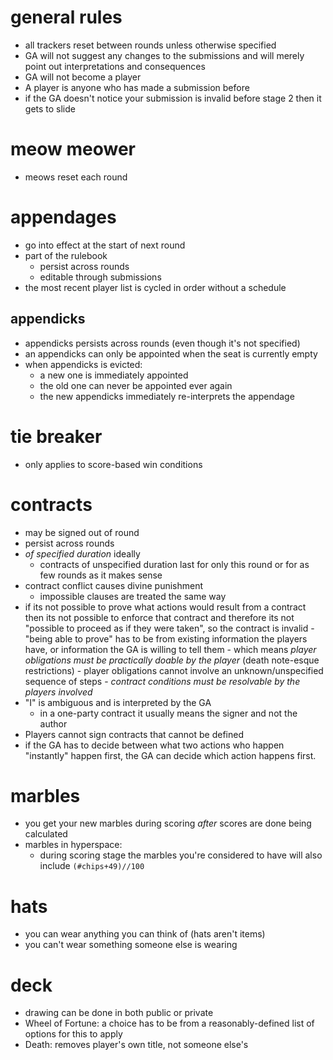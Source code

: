 # general rules
  - all trackers reset between rounds unless otherwise specified
  - GA will not suggest any changes to the submissions and will merely point out interpretations and consequences
  - GA will not become a player
  - A player is anyone who has made a submission before
  - if the GA doesn't notice your submission is invalid before stage 2 then it gets to slide
  
# meow meower
  - meows reset each round

# appendages
  - go into effect at the start of next round
  - part of the rulebook
    - persist across rounds
    - editable through submissions
  - the most recent player list is cycled in order without a schedule

## appendicks
  - appendicks persists across rounds (even though it's not specified)
  - an appendicks can only be appointed when the seat is currently empty
  - when appendicks is evicted:
    - a new one is immediately appointed
    - the old one can never be appointed ever again
    - the new appendicks immediately re-interprets the appendage

# tie breaker
  - only applies to score-based win conditions

# contracts
  - may be signed out of round
  - persist across rounds
  - *of specified duration* ideally
    - contracts of unspecified duration last for only this round or for as few rounds as it makes sense
  - contract conflict causes divine punishment
    - impossible clauses are treated the same way
  -  if its not possible to prove what actions would result from a contract then its not possible to enforce that contract and therefore its not "possible to proceed as if they were taken", so the contract is invalid
    - "being able to prove" has to be from existing information the players have, or information the GA is willing to tell them
    - which means *player obligations must be practically doable by the player* (death note-esque restrictions)
    - player obligations cannot involve an unknown/unspecified sequence of steps
    - *contract conditions must be resolvable by the players involved*
  - "I" is ambiguous and is interpreted by the GA
    - in a one-party contract it usually means the signer and not the author
  - Players cannot sign contracts that cannot be defined
  - if the GA has to decide between what two actions who happen "instantly" happen first, the GA can decide which action happens first. 

# marbles
  - you get your new marbles during scoring *after* scores are done being calculated
  - marbles in hyperspace:
    - during scoring stage the marbles you're considered to have will also include `(#chips+49)//100`

# hats
  - you can wear anything you can think of (hats aren't items)
  - you can't wear something someone else is wearing
  
# deck
- drawing can be done in both public or private
- Wheel of Fortune: a choice has to be from a reasonably-defined list of options for this to apply
- Death: removes player's own title, not someone else's

